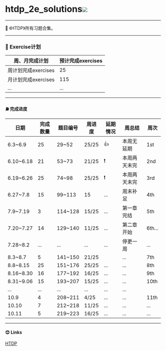 # htdp_2e_solutions<img src="https://img.shields.io/badge/htdp-solutions-blue"> 

-------------------------------------------

  💬 《HTDP》所有习题合集。

---------------------------------------------------------

###  🚩 Exercise计划

| 周、月完成计划      | 预计完成exercises |
| ------------------- | ----------------- |
| 周计划完成exercises | 25                |
| 月计划完成exercises | 115               |
| ...                 | ...               |



--------------------------------------------------------------------------------------

####  ⛽ 完成进度

| 日期 | 完成数量 | 题目编号 | 周进度 | 延期情况 | 周总结 |  周次|
| ---- | -------- | -------- | -------- | -------- | -------- | -------- |
| 6.3~6.9 | 25 | 29~52 | 25/25 | 👍 | 本周无延期 | 1st |
| 6.10~6.18 | 21 | 53~73 | 21/25 | ❗ | 本周两天未完 | 2nd |
| 6.19~6.26 | 25 | 74~98 | 25/25 | ❗ | 本周两天未完 | 3rd |
| 6.27~7.8 | 15 | 99~113 | 15 | ... | 周末补足 | 4th |
| 7.9~7.19 | 3 | 114~128 | 15/25 | ... | 第一章完结 | 5th |
| 7.20~7.27 | 14 | 129~140 | 11/25 | ... | 第二章开始 | 6th... |
| 7.28~8.2 | ... | ... | ... | ... | 停更一周 | ... |
| 8.3~8.7 | 5 | 141~150 | 21/25 |  | ... | 7th |
| 8.8~8.15 | 25 | 151~176 | 25/25 | ... | ... | 8th |
| 8.16~8.30 | 16 | 177~192 | 16/25 | ... | ... | 9th |
| 8.31~9.06 | 15 | 193~207 | 15/25 | ... | ... | 10th |
| ... | ... | ... | ... | ... | ... |  |
| 10.9 | 4 | 208~211 | 4/25 | ... | ... | 11th |
| 10.10 | 7 | 212~218 | 11/25 | ... | ... | ... |
| 10.11 | 5 | 219~223 | 16/25 | ... | ... | ... |

----------------------------------------------------------------

####  😊 Links

[HTDP](https://htdp.org/2019-02-24/	"htdp")


